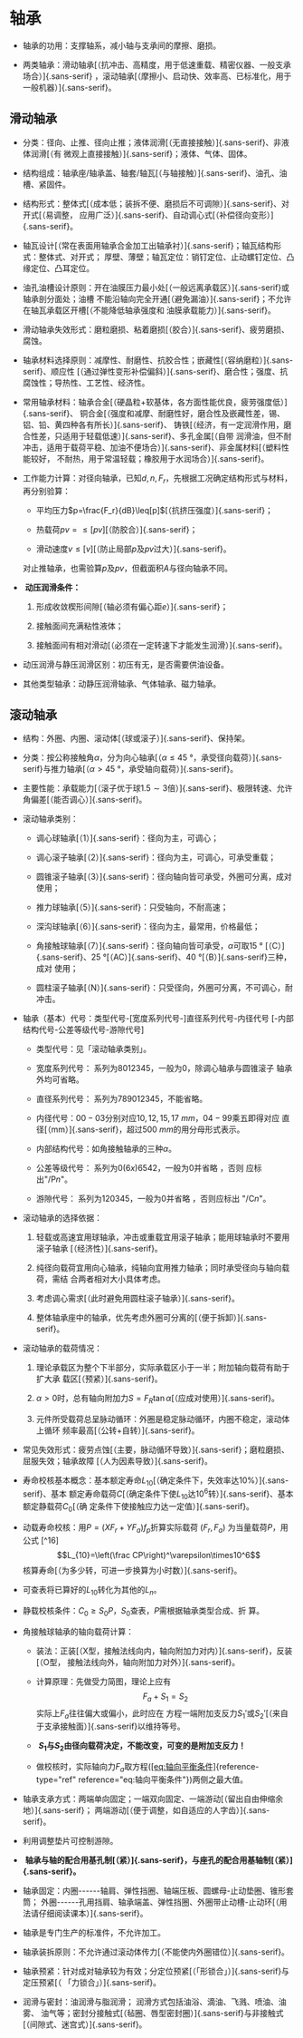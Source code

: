 轴承
====

-   轴承的功用：支撑轴系，减小轴与支承间的摩擦、磨损。

-   两类轴承：滑动轴承[（抗冲击、高精度，用于低速重载、精密仪器、一般支承场合）]{.sans-serif}
    ，滚动轴承[（摩擦小、启动快、效率高、已标准化，用于一般机器）]{.sans-serif}。

滑动轴承
--------

-   分类：径向、止推、径向止推；液体润滑[（无直接接触）]{.sans-serif}、非液体润滑[（有
    微观上直接接触）]{.sans-serif}；液体、气体、固体。

-   结构组成：轴承座/轴承盖、轴套/轴瓦[（与轴接触）]{.sans-serif}、油孔、油槽、紧固件。

-   结构形式：整体式[（成本低；装拆不便、磨损后不可调隙）]{.sans-serif}、对开式[（易调整，
    应用广泛）]{.sans-serif}、自动调心式[（补偿径向变形）]{.sans-serif}。

-   轴瓦设计[（常在表面用轴承合金加工出轴承衬）]{.sans-serif}；轴瓦结构形式：整体式、对开式；
    厚壁、薄壁；轴瓦定位：销钉定位、止动螺钉定位、凸缘定位、凸耳定位。

-   油孔油槽设计原则：开在油膜压力最小处[（一般远离承载区）]{.sans-serif}或轴承剖分面处；油槽
    不能沿轴向完全开通[（避免漏油）]{.sans-serif}；不允许在轴瓦承载区开槽[（不能降低轴承强度和
    油膜承载能力）]{.sans-serif}。

-   滑动轴承失效形式：磨粒磨损、粘着磨损[（胶合）]{.sans-serif}、疲劳磨损、腐蚀。

-   轴承材料选择原则：减摩性、耐磨性、抗胶合性；嵌藏性[（容纳磨粒）]{.sans-serif}、顺应性
    [（通过弹性变形补偿偏斜）]{.sans-serif}、磨合性；强度、抗腐蚀性；导热性、工艺性、经济性。

-   常用轴承材料：轴承合金[（硬晶粒+软基体，各方面性能优良，疲劳强度低）]{.sans-serif}、
    铜合金[（强度和减摩、耐磨性好，磨合性及嵌藏性差，锡、铝、铅、黄四种各有所长）]{.sans-serif}、
    铸铁[（经济，有一定润滑作用，磨合性差，只适用于轻载低速）]{.sans-serif}、多孔金属[（自带
    润滑油，但不耐冲击，适用于载荷平稳、加油不便场合）]{.sans-serif}、非金属材料[（塑料性能较好，
    不耐热，用于常温轻载；橡胶用于水润场合）]{.sans-serif}。

-   工作能力计算：对径向轴承，已知$d,n,F_r$，先根据工况确定结构形式与材料，再分别验算：

    -   平均压力$p=\frac{F_r}{dB}\leq[p]$[（抗挤压强度）]{.sans-serif}；

    -   热载荷$pv=\leq[pv]$[（防胶合）]{.sans-serif}；

    -   滑动速度$v\leq[v]$[（防止局部$p$及$pv$过大）]{.sans-serif}。

    对止推轴承，也需验算$p$及$pv$，但截面积$A$与径向轴承不同。

-    **动压润滑条件：**

    1.  形成收敛楔形间隙[（轴必须有偏心距$e$）]{.sans-serif}；

    2.  接触面间充满粘性液体；

    3.  接触面间有相对滑动[（必须在一定转速下才能发生润滑）]{.sans-serif}。

-   动压润滑与静压润滑区别：初压有无，是否需要供油设备。

-    其他类型轴承：动静压润滑轴承、气体轴承、磁力轴承。

滚动轴承
--------

-   结构：外圈、内圈、滚动体[（球或滚子）]{.sans-serif}、保持架。

-   分类：按公称接触角$\alpha$，分为向心轴承[（$\alpha\leq\SI{45}{\degree%
        }$，承受径向载荷）]{.sans-serif}与推力轴承[（$\alpha>\SI{45}{\degree}$，承受轴向载荷）]{.sans-serif}。

-   主要性能：承载能力[（滚子优于球$1.5\sim 3$倍）]{.sans-serif}、极限转速、允许角偏差[（能否调心）]{.sans-serif}。

-   滚动轴承类别：

    -   调心球轴承[（1）]{.sans-serif}：径向为主，可调心；

    -   调心滚子轴承[（2）]{.sans-serif}：径向为主，可调心，可承受重载；

    -   圆锥滚子轴承[（3）]{.sans-serif}：径向轴向皆可承受，外圈可分离，成对使用；

    -   推力球轴承[（5）]{.sans-serif}：只受轴向，不耐高速；

    -   深沟球轴承[（6）]{.sans-serif}：径向为主，最常用，价格最低；

    -   角接触球轴承[（7）]{.sans-serif}：径向轴向皆可承受，$\alpha$可取15 °
        [（C）]{.sans-serif}、25 °[（AC）]{.sans-serif}、40 °[（B）]{.sans-serif}三种，成对
        使用；

    -   圆柱滚子轴承[（N）]{.sans-serif}：只受径向，外圈可分离，不可调心，耐冲击。

-   轴承（基本）代号：类型代号-\[宽度系列代号-\]直径系列代号-内径代号
    \[-内部结构代号-公差等级代号-游隙代号\]

    -   类型代号：见「滚动轴承类别」。

    -   宽度系列代号： 系列为$8012345$，一般为$0$，除调心轴承与圆锥滚子
        轴承外均可省略。

    -   直径系列代号： 系列为$789012345$，不能省略。

    -   内径代号：$00-03$分别对应$10,12,15,\SI{17}{mm}$，$04-99$乘五即得对应
        直径[（mm）]{.sans-serif}，超过$\SI{500}{mm}$的用分母形式表示。

    -   内部结构代号：如角接触轴承的三种$\alpha$。

    -   公差等级代号： 系列为$0(6x)6542$，一般为$0$并省略 ，否则
        应标出"/P$n$"。

    -   游隙代号： 系列为$120345$，一般为$0$并省略 ，否则应标出
        "/C$n$"。

-   滚动轴承的选择依据：

    1.  轻载或高速宜用球轴承，冲击或重载宜用滚子轴承；能用球轴承时不要用滚子轴承
        [（经济性）]{.sans-serif}。

    2.  纯径向载荷宜用向心轴承，纯轴向宜用推力轴承；同时承受径向与轴向载荷，需结
        合两者相对大小具体考虑。

    3.  考虑调心需求[（此时避免用圆柱滚子轴承）]{.sans-serif}。

    4.  整体轴承座中的轴承，优先考虑外圈可分离的[（便于拆卸）]{.sans-serif}。

-   滚动轴承的载荷情况：

    1.  理论承载区为整个下半部分，实际承载区小于一半；附加轴向载荷有助于扩大承
        载区[（预紧）]{.sans-serif}。

    2.  $\alpha>0$时，总有轴向附加力$S=F_R\tan\alpha$[（应成对使用）]{.sans-serif}。

    3.  元件所受载荷总呈脉动循环：外圈是稳定脉动循环，内圈不稳定，滚动体上循环
        频率最高[（公转+自转）]{.sans-serif}。

-   常见失效形式：疲劳点蚀[（主要，脉动循环导致）]{.sans-serif}；磨粒磨损、屈服失效；轴承故障
    [（人为因素导致）]{.sans-serif}。

-   寿命校核基本概念：基本额定寿命$L_{10}$[（确定条件下，失效率达10%）]{.sans-serif}、基本
    额定寿命载荷$C$[（确定条件下使$L_{10}$达$10^6$转）]{.sans-serif}、基本额定静载荷$C_0$[（确
    定条件下使接触应力达一定值）]{.sans-serif}。

-   动载寿命校核：用$P=(XF_r+YF_a)f_p$折算实际载荷 $(F_r,F_a)$
    为当量载荷$P$，用公式 [^16]
    $$L_{10}=\left(\frac CP\right)^\varepsilon\times10^6$$
    核算寿命[（为多少转，可进一步换算为小时数）]{.sans-serif}。

-    可查表将已算好的$L_{10}$转化为其他的$L_n$。

-    静载校核条件：$C_0\geq S_0P$，$S_0$查表，$P$需根据轴承类型合成、折
    算。

-   角接触球轴承的轴向载荷计算：

    -   装法：正装[（X型，接触法线向内，轴向附加力对内）]{.sans-serif}，反装[（O型，
        接触法线向外，轴向附加力对外）]{.sans-serif}。

    -   计算原理：先做受力简图，理论上应有 $$\label{eq:轴向平衡条件}
                F_a+S_1=S_2$$ 实际上$F_a$往往偏大或偏小，此时应在
        方程一端附加支反力$S_1'$或$S_2'$[（来自于支承接触面）]{.sans-serif}以维持等号。

    -    **$S_1$与$S_2$由径向载荷决定，不能改变，可变的是附加支反力！**

    -   做校核时，实际轴向力$F_a$取方程([\[eq:轴向平衡条件\]](#eq:轴向平衡条件){reference-type="ref"
        reference="eq:轴向平衡条件"})两侧之最大值。

-   轴承支承方式：两端单向固定；一端双向固定、一端游动[（留出自由伸缩余地）]{.sans-serif}；
    两端游动[（便于调整，如自适应的人字齿）]{.sans-serif}。

-   利用调整垫片可控制游隙。

-    **轴承与轴的配合用基孔制[（紧）]{.sans-serif}，与座孔的配合用基轴制[（紧）]{.sans-serif}。**

-   轴承固定：内圈------轴肩、弹性挡圈、轴端压板、圆螺母-止动垫圈、锥形套筒；
    外圈------孔用挡肩、轴承端盖、弹性挡圈、外圈带止动槽-止动环[（用法请仔细阅读课本）]{.sans-serif}。

-    轴承是专门生产的标准件，不允许加工。

-   轴承装拆原则：不允许通过滚动体传力[（不能使内外圈错位）]{.sans-serif}。

-   轴承预紧：针对成对轴承较为有效；分定位预紧[（「形锁合」）]{.sans-serif}与定压预紧[（
    「力锁合」）]{.sans-serif}。

-   润滑与密封：油润滑与脂润滑；
    润滑方式包括油浴、滴油、飞溅、喷油、油雾、
    油气等；密封分接触式[（毡圈、唇型密封圈）]{.sans-serif}与非接触式[（间隙式、迷宫式）]{.sans-serif}。
